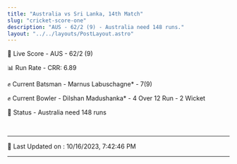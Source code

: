 ```yaml
---
title: "Australia vs Sri Lanka, 14th Match"
slug: "cricket-score-one"
description: "AUS - 62/2 (9) - Australia need 148 runs."
layout: "../../layouts/PostLayout.astro"
---
```


🔴 Live Score - AUS - 62/2 (9)  

📊 Run Rate - CRR: 6.89  

✊ Current Batsman - Marnus Labuschagne* - 7(9)  

✊ Current Bowler - Dilshan Madushanka* - 4 Over 12 Run - 2 Wicket  

📑 Status - Australia need 148 runs

<br />

***

📝 Last Updated on : 10/16/2023, 7:42:46 PM

***

